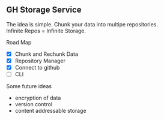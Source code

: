 ## GH Storage Service

The idea is simple. Chunk your data into multipe repositories.  
Infinite Repos = Infinite Storage.

Road Map

- [x] Chunk and Rechunk Data
- [x] Repository Manager
- [x] Connect to github
- [ ] CLI

Some future ideas

- encryption of data
- version control
- content addressable storage
